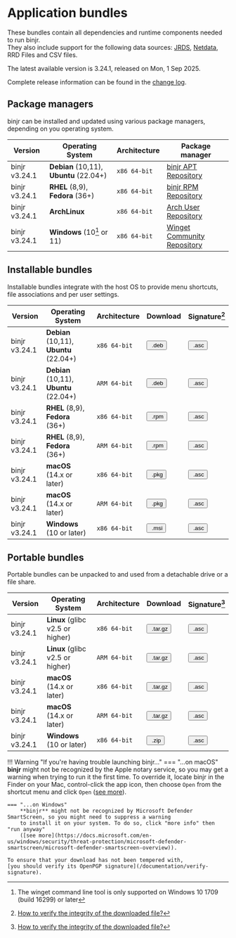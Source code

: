 # Application bundles

These bundles contain all dependencies and runtime components needed to run binjr.   
They also include support for the following data sources:
[JRDS](https://github.com/fbacchella/jrds), [Netdata](https://www.netdata.cloud), RRD Files and CSV files.

The latest available version is 3.24.1, released on Mon, 1 Sep 2025.

Complete release information can be found in the [change log](CHANGELOG.md).

<style>
  .md-typeset button {
    cursor: pointer;
    transition: opacity 250ms;
  }
  .md-typeset button:hover {
    opacity: 0.75;
  }
  .md-typeset button  {
    border-style: solid;
    border-width: 5px;   
    border-radius: 5px;
    padding: 0px 5px 0px 5px;

    border-color: var(--md-accent-fg-color); 
    display: block;
    color: var(--md-accent-bg-color);
    background-color: var(--md-accent-fg-color);
  }
</style>

## Package managers
binjr can be installed and updated using various package managers, depending on you operating system.

| Version          | Operating System                        | Architecture | Package manager                                              |
|------------------|-----------------------------------------|--------------|--------------------------------------------------------------|
| binjr v3.24.1 | **Debian** (10,11), **Ubuntu** (22.04+) | `x86 64-bit` | [binjr APT Repository](https://repos.binjr.eu/apt)           |
| binjr v3.24.1 | **RHEL** (8,9), **Fedora** (36+)        | `x86 64-bit` | [binjr RPM Repository](https://repos.binjr.eu/rpm)           |
| binjr v3.24.1 | **ArchLinux**                           | `x86 64-bit` | [Arch User Repository](https://repos.binjr.eu/aur)           |
| binjr v3.24.1 | **Windows** (10[^2] or 11)              | `x86 64-bit` | [Winget Community Repository](https://repos.binjr.eu/winget) |


## Installable bundles

Installable bundles integrate with the host OS to provide menu shortcuts, file associations and per user settings.

| Version          | Operating System                        | Architecture  | Download                                                                                                                                                                    | Signature[^1]                                                                                                                                                                     |
|------------------|-----------------------------------------|---------------|-----------------------------------------------------------------------------------------------------------------------------------------------------------------------------|-----------------------------------------------------------------------------------------------------------------------------------------------------------------------------------|
| binjr v3.24.1 | **Debian** (10,11), **Ubuntu** (22.04+) | `x86 64-bit`  | [<button ><img alt="" src="../../assets/images/download.svg"> .deb</button>](https://github.com/binjr/binjr/releases/download/v3.24.1/binjr-3.24.1_linux-x86_64.deb)  | [<button ><img alt="" src="../../assets/images/download.svg"> .asc</button>](https://github.com/binjr/binjr/releases/download/v3.24.1/binjr-3.24.1_linux-x86_64.deb.asc)   |
| binjr v3.24.1 | **Debian** (10,11), **Ubuntu** (22.04+) | `ARM 64-bit`  | [<button ><img alt="" src="../../assets/images/download.svg"> .deb</button>](https://github.com/binjr/binjr/releases/download/v3.24.1/binjr-3.24.1_linux-aarch64.deb)  | [<button ><img alt="" src="../../assets/images/download.svg"> .asc</button>](https://github.com/binjr/binjr/releases/download/v3.24.1/binjr-3.24.1_linux-aarch64.deb.asc)  |
| binjr v3.24.1 | **RHEL** (8,9), **Fedora** (36+)        | `x86 64-bit`  | [<button><img alt="" src="../../assets/images/download.svg"> .rpm</button>](https://github.com/binjr/binjr/releases/download/v3.24.1/binjr-3.24.1_linux-x86_64.rpm)   | [<button ><img alt="" src="../../assets/images/download.svg"> .asc</button>](https://github.com/binjr/binjr/releases/download/v3.24.1/binjr-3.24.1_linux-x86_64.rpm.asc)   |
| binjr v3.24.1 | **RHEL** (8,9), **Fedora** (36+)        | `ARM 64-bit`  | [<button><img alt="" src="../../assets/images/download.svg"> .rpm</button>](https://github.com/binjr/binjr/releases/download/v3.24.1/binjr-3.24.1_linux-aarch64.rpm)   | [<button ><img alt="" src="../../assets/images/download.svg"> .asc</button>](https://github.com/binjr/binjr/releases/download/v3.24.1/binjr-3.24.1_linux-aarch64.rpm.asc)  |
| binjr v3.24.1 | **macOS** (14.x or later)               | `x86 64-bit`  | [<button ><img alt="" src="../../assets/images/download.svg"> .pkg</button>](https://github.com/binjr/binjr/releases/download/v3.24.1/binjr-3.24.1_mac-x86_64.pkg)   | [<button ><img alt="" src="../../assets/images/download.svg"> .asc</button>](https://github.com/binjr/binjr/releases/download/v3.24.1/binjr-3.24.1_mac-x86_64.pkg.asc)     |
| binjr v3.24.1 | **macOS** (14.x or later)               | `ARM 64-bit`  | [<button ><img alt="" src="../../assets/images/download.svg"> .pkg</button>](https://github.com/binjr/binjr/releases/download/v3.24.1/binjr-3.24.1_mac-aarch64.pkg)   | [<button ><img alt="" src="../../assets/images/download.svg"> .asc</button>](https://github.com/binjr/binjr/releases/download/v3.24.1/binjr-3.24.1_mac-aarch64.pkg.asc)    |
| binjr v3.24.1 | **Windows** (10 or later)               | `x86 64-bit`  | [<button><img alt="" src="../../assets/images/download.svg"> .msi</button>](https://github.com/binjr/binjr/releases/download/v3.24.1/binjr-3.24.1_windows-x86_64.msi) | [<button ><img alt="" src="../../assets/images/download.svg"> .asc</button>](https://github.com/binjr/binjr/releases/download/v3.24.1/binjr-3.24.1_windows-x86_64.msi.asc) |

## Portable bundles

Portable bundles can be unpacked to and used from a detachable drive or a file share.

| Version          | Operating System                 | Architecture  | Download                                                                                                                                                                           | Signature[^1]                                                                                                                                                                     |
|------------------|----------------------------------|---------------|------------------------------------------------------------------------------------------------------------------------------------------------------------------------------------|-----------------------------------------------------------------------------------------------------------------------------------------------------------------------------------|
| binjr v3.24.1 | **Linux** (glibc v2.5 or higher) | `x86 64-bit`  | [<button ><img alt="" src="../../assets/images/download.svg"> .tar.gz</button>](https://github.com/binjr/binjr/releases/download/v3.24.1/binjr-3.24.1_linux-x86_64.tar.gz)  | [<button ><img alt="" src="../../assets/images/download.svg"> .asc</button>](https://github.com/binjr/binjr/releases/download/v3.24.1/binjr-3.24.1_linux-x86_64.tar.gz.asc) |
| binjr v3.24.1 | **Linux** (glibc v2.5 or higher) | `ARM 64-bit`  | [<button ><img alt="" src="../../assets/images/download.svg"> .tar.gz</button>](https://github.com/binjr/binjr/releases/download/v3.24.1/binjr-3.24.1_linux-aarch64.tar.gz) | [<button ><img alt="" src="../../assets/images/download.svg"> .asc</button>](https://github.com/binjr/binjr/releases/download/v3.24.1/binjr-3.24.1_linux-aarch64.tar.gz.asc) |
| binjr v3.24.1 | **macOS** (14.x or later)        | `x86 64-bit`  | [<button ><img alt="" src="../../assets/images/download.svg"> .tar.gz</button>](https://github.com/binjr/binjr/releases/download/v3.24.1/binjr-3.24.1_mac-x86_64.tar.gz)    | [<button ><img alt="" src="../../assets/images/download.svg"> .asc</button>](https://github.com/binjr/binjr/releases/download/v3.24.1/binjr-3.24.1_mac-x86_64.tar.gz.asc)  |
| binjr v3.24.1 | **macOS** (14.x or later)        | `ARM 64-bit`  | [<button ><img alt="" src="../../assets/images/download.svg"> .tar.gz</button>](https://github.com/binjr/binjr/releases/download/v3.24.1/binjr-3.24.1_mac-aarch64.tar.gz)   | [<button ><img alt="" src="../../assets/images/download.svg"> .asc</button>](https://github.com/binjr/binjr/releases/download/v3.24.1/binjr-3.24.1_mac-aarch64.tar.gz.asc)  |
| binjr v3.24.1 | **Windows** (10 or later)        | `x86 64-bit`  | [<button><img alt="" src="../../assets/images/download.svg"> .zip</button>](https://github.com/binjr/binjr/releases/download/v3.24.1/binjr-3.24.1_windows-x86_64.zip)       | [<button ><img alt="" src="../../assets/images/download.svg"> .asc</button>](https://github.com/binjr/binjr/releases/download/v3.24.1/binjr-3.24.1_windows-x86_64.zip.asc)  |

!!! Warning "If you're having trouble launching binjr..."
    === "...on macOS"
        **binjr** might not be recognized by the Apple notary service, so you may get a warning when trying to run it the
        first time.
        To override it, locate binjr in the Finder on your Mac, control-click the app icon, then choose `Open` from the
        shortcut menu and click `Open` ([see more](https://support.apple.com/guide/mac-help/mh40616/mac)).

    === "...on Windows"
        **binjr** might not be recognized by Microsoft Defender SmartScreen, so you might need to suppress a warning
        to install it on your system. To do so, click "more info" then "run anyway"
        ([see more](https://docs.microsoft.com/en-us/windows/security/threat-protection/microsoft-defender-smartscreen/microsoft-defender-smartscreen-overview)).
        
    To ensure that your download has not been tempered with,
    [you should verify its OpenPGP signature](/documentation/verify-signature).

[^1]: [How to verify the integrity of the downloaded file?](../documentation/verify-signature.md)
[^2]: The winget command line tool is only supported on Windows 10 1709 (build 16299) or later

